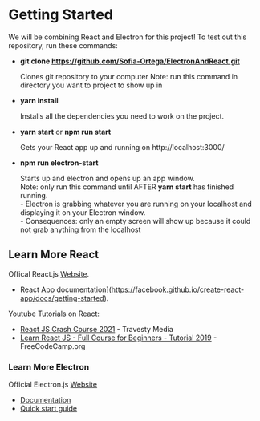 # Getting Started 

We will be combining React and Electron for this project! To test out this repository, run these commands:

- **git clone https://github.com/Sofia-Ortega/ElectronAndReact.git**

    Clones git repository to your computer
    Note: run this command in directory you want to project to show up in

- **yarn install**

    Installs all the dependencies you need to work on the project.

- **yarn start** or **npm run start**

    Gets your React app up and running on  http://localhost:3000/ 



- **npm run electron-start**

    Starts up and electron and opens up an app window.\
    Note: only run this command until AFTER **yarn start** has finished running.\
      - Electron is grabbing whatever you are running on your localhost and displaying it on your Electron window.\
      - Consequences: only an empty screen will show up because it could not grab anything from the localhost


## Learn More React

Offical React.js [Website](https://reactjs.org/).
  -  React App documentation](https://facebook.github.io/create-react-app/docs/getting-started).

Youtube Tutorials on React:
  - [React JS Crash Course 2021](https://www.youtube.com/watch?v=w7ejDZ8SWv8&ab_channel=TraversyMedia) - Travesty Media
  - [Learn React JS - Full Course for Beginners - Tutorial 2019](https://www.youtube.com/watch?v=DLX62G4lc44) - FreeCodeCamp.org



### Learn More Electron

Official Electron.js [Website](https://www.electronjs.org/)
  - [Documentation](https://www.electronjs.org/docs)
  - [Quick start guide](https://www.electronjs.org/docs/tutorial/quick-start)
 
 


